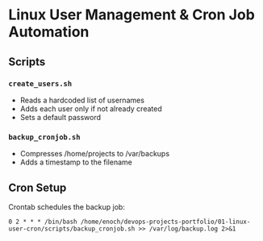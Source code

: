 # Linux User Management & Cron Job Automation

## Scripts

### `create_users.sh`
- Reads a hardcoded list of usernames
- Adds each user only if not already created
- Sets a default password

### `backup_cronjob.sh`
- Compresses /home/projects to /var/backups
- Adds a timestamp to the filename

## Cron Setup

Crontab schedules the backup job:
```cron
0 2 * * * /bin/bash /home/enoch/devops-projects-portfolio/01-linux-user-cron/scripts/backup_cronjob.sh >> /var/log/backup.log 2>&1

